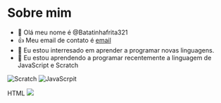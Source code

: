 # Sobre mim
- 👋 Olá meu nome é @Batatinhafrita321
- :+1: Meu email de contato é [email](bielzinho.limas2xxx@gmail.com)
- 👀 Eu estou interresado em aprender a programar novas linguagens.
- 🌱 Eu estou aprendendo a programar recentemente a linguagem de JavaScript e Scratch

![Scratch](https://img.shields.io/badge/Scratch-4D97FF?style=for-the-badge&logo=Scratch&logoColor=white)
![JavaScrpit](https://img.shields.io/badge/JavaScript-323330?style=for-the-badge&logo=javascript&logoColor=F7DF1E)


HTML <img src="https://img.shields.io/badge/Scratch-4D97FF?style=for-the-badge&logo=Scratch&logoColor=white" />
